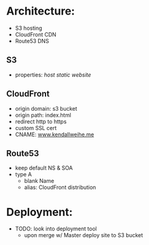 
# Architecture:
- S3 hosting
- CloudFront CDN
- Route53 DNS

## S3
- properties: *host static website*

## CloudFront
- origin domain: s3 bucket
- origin path: index.html
- redirect http to https
- custom SSL cert
- CNAME: www.kendallweihe.me

## Route53
- keep default NS & SOA 
- type A
  - blank Name
  - alias: CloudFront distribution

# Deployment:
- TODO: look into deployment tool
  - upon merge w/ Master deploy site to S3 bucket

